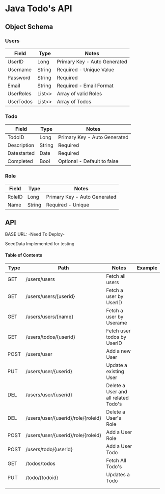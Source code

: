 # Java Todo's API

## Object Schema

### Users
| Field     | Type   | Notes                        |
|-----------|--------|------------------------------|
| UserID    | Long   | Primary Key - Auto Generated |
| Username  | String | Required - Unique Value      |
| Password  | String | Required                     |
| Email     | String | Required - Email Format      |
| UserRoles | List<> | Array of valid Roles         |
| UserTodos | List<> | Array of Todos               |

### Todo

| Field       | Type   | Notes                        |
|-------------|--------|------------------------------|
| TodoID      | Long   | Primary Key - Auto Generated |
| Description | String | Required                     |
| Datestarted | Date   | Required                     |
| Completed   | Bool   | Optional - Default to false  |

### Role

| Field  | Type   | Notes                        |
|--------|--------|------------------------------|
| RoleID | Long   | Primary Key - Auto Generated |
| Name   | String | Required - Unique            |

## API

BASE URL: -Need To Deploy-

SeedData Implemented for testing

#### Table of Contents

| Type | Path                               | Notes                                | Example |
|------|------------------------------------|--------------------------------------|---------|
| GET  | /users/users                       | Fetch all users                      |         |
| GET  | /users/users/{userid}              | Fetch a user by UserID               |         |
| GET  | /users/users/{name}                | Fetch a user by Userame              |         |
| GET  | /users/todos/{userid}              | Fetch user todos by UserID           |         |
| POST | /users/user                        | Add a new User                       |         |
| PUT  | /users/user/{userid}               | Update a existing User               |         |
| DEL  | /users/user/{userid}               | Delete a User and all related Todo's |         |
| DEL  | /users/user/{userid}/role/{roleid} | Delete a User's Role                 |         |
| POST | /users/user/{userid}/role/{roleid} | Add a User Role                      |         |
| POST | /users/todo/{userid}               | Add a User Todo                      |         |
| GET  | /todos/todos                       | Fetch All Todo's                     |         |
| PUT  | /todo/{todoid}                     | Updates a Todo                       |         |
|      |                                    |                                      |         |
|      |                                    |                                      |         |


